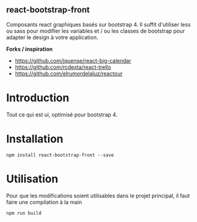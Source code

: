 react-bootstrap-front
---

Composants react graphiques basés sur bootstrap 4. Il suffit d'utiliser less ou sass pour modifier les variables et / ou les classes de bootstrap pour adapter le design à votre application.

**Forks / inspiration**

* https://github.com/jquense/react-big-calendar
* https://github.com/rcdexta/react-trello
* https://github.com/elrumordelaluz/reactour

# Introduction

Tout ce qui est ui, optimisé pour bootstrap 4.

# Installation

```
npm install react-bootstrap-front --save
```

# Utilisation

Pour que les modifications soient utilisables dans le projet principal, il faut faire une compilation à la main

```
npm run build
```
